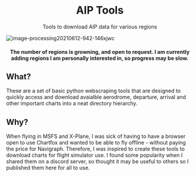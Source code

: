 <h1 align="center">AIP Tools</h1>
<p align="center">Tools to download AIP data for various regions</p>
<img src="https://i.ibb.co/8rPZWc8/image-processing20210612-942-146xjwc.png" alt="image-processing20210612-942-146xjwc" border="0">
<h4 align="center">The number of regions is growning, and open to request. I am currently adding regions I am personally interested in, so progress may be slow.</h4>

## What?
These are a set of basic python webscraping tools that are designed to quickly access and download avaialble aerodrome, departure, arrival and other important charts into a neat directory hierarchy.
## Why?
When flying in MSFS and X-Plane, I was sick of having to have a browser open to use Chartfox and wanted to be able to fly offline - without paying the price for Navigraph. Therefore, I was inspired to create these tools to download charts for flight simulator use. I found some popularity when I shared them on a discord server, so thought it may be useful to others so I published them here for all to use.
